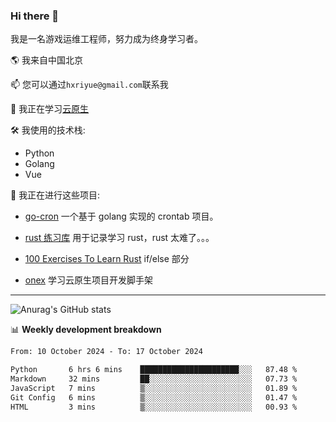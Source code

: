 ### Hi there 👋

我是一名游戏运维工程师，努力成为终身学习者。

🌎 我来自中国北京

📫 您可以通过`hxriyue@gmail.com`联系我

🌱 我正在学习[云原生](https://konglingfei.com/)

🛠️ 我使用的技术栈:

- Python
- Golang
- Vue

🚀 我正在进行这些项目:

- [go-cron](https://github.com/jami1024/go-cron) 一个基于 golang 实现的 crontab 项目。

- [rust 练习库](https://github.com/jami1024/learn_rust) 用于记录学习 rust，rust 太难了。。。

- [100 Exercises To Learn Rust](https://github.com/mainmatter/100-exercises-to-learn-rust/tree/solutions) if/else 部分

- [onex](https://github.com/superproj/onex) 学习云原生项目开发脚手架

---

![Anurag's GitHub stats](https://github-readme-stats.vercel.app/api?username=jami1024&show_icons=true&theme=radical)

📊 **Weekly development breakdown**

<!--START_SECTION:waka-->

```txt
From: 10 October 2024 - To: 17 October 2024

Python       6 hrs 6 mins    ██████████████████████░░░   87.48 %
Markdown     32 mins         ██░░░░░░░░░░░░░░░░░░░░░░░   07.73 %
JavaScript   7 mins          ▒░░░░░░░░░░░░░░░░░░░░░░░░   01.89 %
Git Config   6 mins          ▒░░░░░░░░░░░░░░░░░░░░░░░░   01.47 %
HTML         3 mins          ▒░░░░░░░░░░░░░░░░░░░░░░░░   00.93 %
```

<!--END_SECTION:waka-->
<!--
**jami1024/jami1024** is a ✨ _special_ ✨ repository because its `README.md` (this file) appears on your GitHub profile.

Here are some ideas to get you started:

- 🔭 I’m currently working on ...
- 🌱 I’m currently learning ...
- 👯 I’m looking to collaborate on ...
- 🤔 I’m looking for help with ...
- 💬 Ask me about ...
- 📫 How to reach me: ...
- 😄 Pronouns: ...
- ⚡ Fun fact: ...
-->
